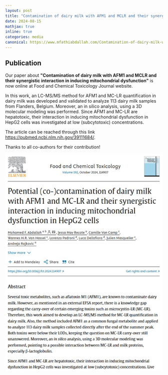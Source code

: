 ```yaml
---
layout: post
title: "Contamination of dairy milk with AFM1 and MCLR and their synergistic interaction in inducing mitochondrial dysfunction is now online at Food and Chemical Toxicology Journal website"
date: 2024-08-15
mathjax: true
inline: true
categories: media
canonical: https://www.mfathiabdallah.com/Contamination-of-dairy-milk-with-AFM1-and-MC_LR/
---
```


<!-- Add canonical tag -->
<link rel="canonical" href="https://www.mfathiabdallah.com/Contamination-of-dairy-milk-with-AFM1-and-MC_LR/">

<!-- Metadata -->
<meta name="Publication" content="Contamination of dairy milk with AFM1 and MCLR and their synergistic interaction in inducing mitochondrial dysfunction">

<!-- Structured Data -->
<script type="application/ld+json">
{
  "@context": "http://schema.org",
  "@type": "Article",
  "headline": "Contamination of dairy milk with AFM1 and MCLR and their synergistic interaction in inducing mitochondrial dysfunction is now online at Food and Chemical Toxicology Journal website",
  "datePublished": "2028-08-15",
  "Publication": "Contamination of dairy milk with AFM1 and MCLR and their synergistic interaction in inducing mitochondrial dysfunction",
  "mainEntityOfPage": {
    "@type": "WebPage",
    "@id": "https://www.mfathiabdallah.com/Contamination-of-dairy-milk-with-AFM1-and-MC_LR/"
  }
}
</script>

<!-- Page Content -->
## Publication

<!-- Your content goes here -->
Our paper about **"Contamination of dairy milk with AFM1 and MCLR and their synergistic interaction in inducing mitochondrial dysfunction"** is now online at Food and Chemical Toxicology Journal website.
 
In this work, an LC-MS/MS method for AFM1 and MC-LR quantification in dairy milk was developed and validated to analyze 113 dairy milk samples from Flanders, Belgium. Moreover, an in silico analysis, using a 3D molecular modeling was performed. Since AFM1 and MC-LR are hepatotoxic, their interaction in inducing mitochondrial dysfunction in HepG2 cells was investigated at low (subcytotoxic) concentrations.

The article can be reached through this link <a href="https://pubmed.ncbi.nlm.nih.gov/39111684/" target="_blank" rel="noopener">https://pubmed.ncbi.nlm.nih.gov/39111684/</a>.

 Thanks to all co-authors for their contribution!

<!-- Add modal functionality to the image -->
<div id="myModal" class="modal">
  <span class="close" onclick="closeModal()">&times;</span>
  <img class="modal-content" id="img01">
</div>

<div class="image-container">
  <img class="Publication" src="/images/2024_08_15.JPG" alt="Publication" onclick="openModal(this.src)">
</div>

<!-- JavaScript for modal functionality -->
<script>
// Open the modal
function openModal(imgSrc) {
  var modal = document.getElementById("myModal");
  var modalImg = document.getElementById("img01");
  modal.style.display = "block";
  modalImg.src = imgSrc;
}

// Close the modal
function closeModal() {
  var modal = document.getElementById("myModal");
  modal.style.display = "none";
}
</script>

<style>
/* Style the modal */
.modal {
  display: none; /* Hidden by default */
  position: fixed; /* Stay in place */
  z-index: 1; /* Sit on top */
  padding-top: 50px; /* Location of the box */
  left: 0;
  top: 0;
  width: 100%; /* Full width */
  height: 100%; /* Full height */
  overflow: auto; /* Enable scroll if needed */
  background-color: rgba(0,0,0,0.9); /* Black w/ opacity */
}

/* Modal Content (image) */
.modal-content {
  margin: auto;
  display: block;
  width: 80%;
  max-width: 700px;
}

/* Close Button */
.close {
  position: absolute;
  top: 15px;
  right: 35px;
  color: #fff;
  font-size: 40px;
  font-weight: bold;
  transition: 0.3s;
  cursor: pointer;
}

.close:hover,
.close:focus {
  color: #bbb;
  text-decoration: none;
}
</style>

